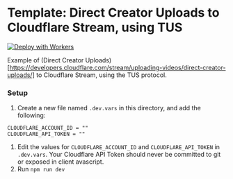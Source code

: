 # Template: Direct Creator Uploads to Cloudflare Stream, using TUS

[![Deploy with Workers](https://deploy.workers.cloudflare.com/button)](https://deploy.workers.cloudflare.com/?url=https://github.com/cloudflare/workers-sdk/tree/main/templates/stream/upload/direct-creator-uploads-tus)

Example of (Direct Creator Uploads)[https://developers.cloudflare.com/stream/uploading-videos/direct-creator-uploads/] to Cloudflare Stream, using the TUS protocol.

### Setup

1. Create a new file named `.dev.vars` in this directory, and add the following:

```
CLOUDFLARE_ACCOUNT_ID = ""
CLOUDFLARE_API_TOKEN = ""
```

1. Edit the values for `CLOUDFLARE_ACCOUNT_ID` and `CLOUDFLARE_API_TOKEN` in `.dev.vars`. Your Cloudflare API Token should never be committed to git or exposed in client avascript.
2. Run `npm run dev`
